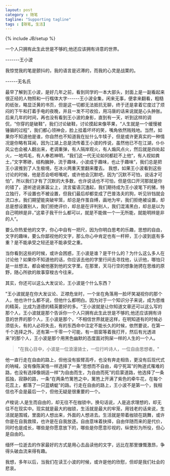 ```yaml
---
layout: post
category : 随笔
tagline: "Supporting tagline"
tags : [随笔, 生活]
---
```

{% include JB/setup %}

一个人只拥有此生此世是不够的,他还应该拥有诗意的世界。

-------王小波

我惊觉我的笔是颤抖的，我的语言是迟滞的，而我的心灵是战栗的。

------无名氏

最早了解到王小波，是好几年之前，看到同学的一本大部头，封面上是一副看起来很正经的人物照和一行楷体大字------王小波全集，闲来无事，便拿来翻看，粗糙的纸张，略显泛黄的书页，但是这一切都无法抵抗无聊，终于还是拿着它度过了烦闷的下午和打着手电的夜晚，并且一发不可收拾，用冯唐的话来说就是心头肿胀。后来几年的时间，再也没有看到王小波的身影，直到有一天，听到这样的调侃，“你穿的是破鞋”，我们讨论破鞋，讨论摸起来像苹果，“人生就是一个缓慢被锤骟的过程”，我们都心领神会，脸上挂着坏坏的笑，嘴角依然贱贱地。当然，如果你不知道他是谁，你自然也不知道我在扯什么牛犊子，但是或许更真实的一种情况是你略有耳闻，因为江湖上总是流传着王小波的传说，虽然他已不在江湖，仆仆风尘也会被人翻出来，老调重弹，有人隔岸观火，有人煽风点火，然后就是四处起火，一地鸡毛，有人奉若神明，“我们这一代无论如何都赶不上他“，有人视如粪土，”文字寒碜，结构臃肿，流于趣味，小波成于趣味，也止于趣味“，我们总是把王小波推到了人生极境，在冰火两重天里翻来覆去。
我想，如果王小波看到这些讨论的时候，他是否会咂咂嘴呢，或许他会沉默吧，因为“沉默不可怕，说话才可怕”，所以我们才有了沉默的大多数，也许说话也不可怕，但是信口开河那就是你的错了，道听途说甚嚣尘上，流言蜚语沉渣起，我们期待成为王小波笔下的猪，特立独行，不设置也不被设置，但我们最后却都变成了巴普洛夫的狗，听见铃铛就会流口水，我们期望能突破牢笼，却总是作茧自缚，画地为牢，我们拒绝被设置，却总是想设置别人，我们拒绝评价，却总是在评判别人，我们混淆黑白，却总是以为自己明辨是非，”这辈子我干什么都可以，就是不能做一个一无所能，就能明辨是非的人“。

要么你热爱他的文字，你心中自有一把尺，因为你明白思考的乐趣，思想的自由，文字的趣味，要么你鄙视他的文字，那么你心中肯定也有一杆秤，王小波到底有多重？是不能承受之轻还是不能承受之重。

当你看到这些的时候，或许会困惑，王小波是谁？是干什么的？为什么这么多人在讨论他？如果你不知道他的话，你应该去他的字里行间去寻找他，认识他，哪怕只是一丝想法，都会被他塞到他的文字里。在那里，天马行空的想象驰骋在思维的原野，随心所欲的故事穿梭古今往来，

其实，你还可以这么大发议论，王小波是个什么东西？

"王小波就是在你大发议论、正襟危坐时，一个坐在角落用一脸坏笑凝视你的那个人，他也许什么都不说，但他什么都明白。因为对于一个知识分子来说，成为思维的精英，比成为道德的精英要好的多。“王小波就是让你知道文章还可以这么写的那个人，王小波就是那个告诉你一个人只拥有此生此世是不够的,他还应该拥有诗意的世界的那个人，王小波是那个，“不相信世界就是这样，在明知道有的时候必须低头，有的人必将失去，有的东西命中注定不能长久的时候，依然要说，在第一千个选择之外，还有第一千零一个可能，有一扇窗等着我打开，然后有光透进来”的那个人，王小波是那个用黑色幽默的态度面对狗屎一样的人生的一个人。


> "在我心目中，小波是一位浪漫骑士，一位行吟诗人，一位自由思想者。"

他一直行走在自由的路上，但他没有振臂高呼，也没有奔走相告，更没有后现代式的呐喊，没有像陈寅恪一样选择了一条“思想而不自由，毋宁死耳”的殉道式罹难的路，也没有选择像胡适一样“为自由而生，为自由而死”的启蒙道路，他选择了一条孤独，寂静的路，一条“在两条竹篱笆之中，篱笆上开满了紫色的牵牛花，在每个花蕊上，都落了一只蓝蜻蜓”的路。行走在自由的路上，王小波不是第一个，我相信也不会是最后一个，但他无疑是很重要的一个。

卢梭说:人是生而自由的，却无往不在枷锁中。换句话说，人是追求理想的，却无往不在现实中。现实就是最大的枷锁，生活就是最大的牢笼，用钱老的话来说，生活就是围城，里面的人想出来，外面的人想进去。生活就是带着枷锁在跳舞，或许你是在自我救赎，也许是在自我放逐。自由意味着抉择，自由伴随而来的是代价，同时也是成长，哪些是你愿意放下的，哪些是你愿意珍视的，纵使形为所役，但心是自由的。

缅怀一位逝去的作家最好的方式是用心去品读他的文字，远比在那里慷慨激昂，争得头破血流来得有趣。

我想，多年以后，当我们在读王小波的时候，或许是他的欣慰，但却是我们社会的悲哀。





